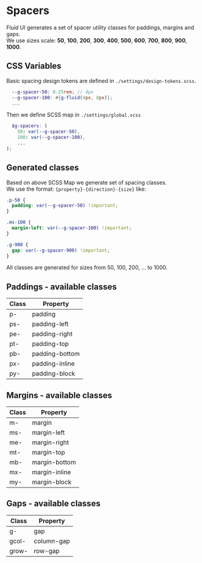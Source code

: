 # Spacers

Fluid UI generates a set of spacer utility classes for paddings, margins and gaps.<br/>
We use sizes scale: **50**, **100**, **200**, **300**, **400**, **500**, **600**, **700**, **800**, **900**, **1000**.

## CSS Variables

Basic spacing design tokens are defined in <code>./settings/design-tokens.scss</code>.

```SCSS
  --g-spacer-50: 0.25rem; // 4px
  --g-spacer-100: #{g-fluid(4px, 8px)};
  ...
```

Then we define SCSS map in <code>./settings/global.scss </code>

```SCSS
  $g-spacers: (
    50: var(--g-spacer-50),
    100: var(--g-spacer-100),
    ...
);

```

## Generated classes

Based on above SCSS Map we generate set of spacing classes.<br/>
We use the format: <code>{property}-{direction}-{size}</code> like:

```CSS
.p-50 {
  padding: var(--g-spacer-50) !important;
}

.ms-100 {
  margin-left: var(--g-spacer-100) !important;
}

.g-900 {
  gap: var(--g-spacer-900) !important;
}

```

All classes are generated for sizes from 50, 100, 200, ... to 1000.

## Paddings - available classes

| Class | Property       |
| ----- | -------------- |
| p-    | padding        |
| ps-   | padding-left   |
| pe-   | padding-right  |
| pt-   | padding-top    |
| pb-   | padding-bottom |
| px-   | padding-inline |
| py-   | padding-block  |

## Margins - available classes

| Class | Property      |
| ----- | ------------- |
| m-    | margin        |
| ms-   | margin-left   |
| me-   | margin-right  |
| mt-   | margin-top    |
| mb-   | margin-bottom |
| mx-   | margin-inline |
| my-   | margin-block  |

## Gaps - available classes

| Class | Property   |
| ----- | ---------- |
| g-    | gap        |
| gcol- | column-gap |
| grow- | row-gap    |
